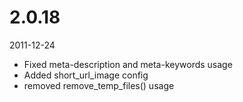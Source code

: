 # 2.0.18

2011-12-24

- Fixed meta-description and meta-keywords usage
- Added short_url_image config
- removed remove_temp_files() usage
